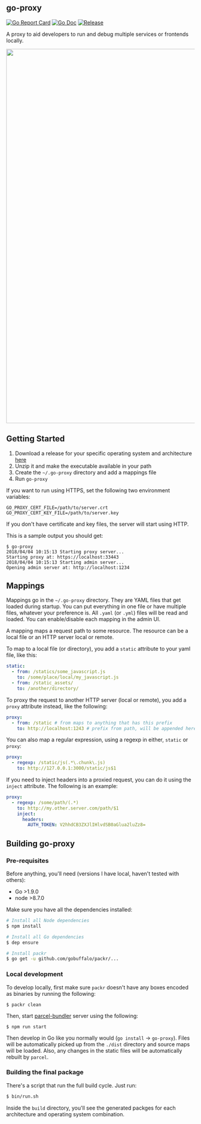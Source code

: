 ## go-proxy

[![Go Report Card](https://goreportcard.com/badge/github.com/Everbridge/go-proxy)](https://goreportcard.com/report/github.com/Everbridge/go-proxy)
[![Go Doc](https://img.shields.io/badge/godoc-reference-blue.svg?style=flat-square)](http://godoc.org/github.com/Everbridge/go-proxy)
[![Release](https://img.shields.io/github/release/Everbridge/go-proxy.svg?style=flat-square)](https://github.com/Everbridge/go-proxy/releases/latest)

A proxy to aid developers to run and debug multiple services or frontends locally.

<p style="text-align:center">
  <img width="1000px" src="doc/go-proxy-demo.gif" />
</p>


## Getting Started

1. Download a release for your specific operating system and architecture [here](https://github.com/Everbridge/go-proxy/releases)
2. Unzip it and make the executable available in your path
3. Create the `~/.go-proxy` directory and add a mappings file
4. Run `go-proxy`

If you want to run using HTTPS, set the following two environment variables:

```
GO_PROXY_CERT_FILE=/path/to/server.crt
GO_PROXY_CERT_KEY_FILE=/path/to/server.key
```

If you don't have certificate and key files, the server will start using HTTP.

This is a sample output you should get:

```
$ go-proxy
2018/04/04 10:15:13 Starting proxy server...
Starting proxy at: https://localhost:33443
2018/04/04 10:15:13 Starting admin server...
Opening admin server at: http://localhost:1234
```

## Mappings

Mappings go in the `~/.go-proxy` directory. They are YAML files that get loaded during startup. You can put everything in one file or have multiple files, whatever your preference is. All `.yaml` (or `.yml`) files will be read and loaded. You can enable/disable each mapping in the admin UI.

A mapping maps a request path to some resource. The resource can be a local file or an HTTP server local or remote.

To map to a local file (or directory), you add a `static` attribute to your yaml file, like this:

```yaml
static:
  - from: /statics/some_javascript.js
    to: /some/place/local/my_javascript.js
  - from: /static_assets/
    to: /another/directory/
```

To proxy the request to another HTTP server (local or remote), you add a `proxy` attribute instead, like the following:

```yaml
proxy:
  - from: /static # from maps to anything that has this prefix
    to: http://localhost:1243 # prefix from path, will be appended here
```

You can also map a regular expression, using a regexp in either, `static` or `proxy`:

```yaml
proxy:
  - regexp: /static/js(.*\.chunk\.js)
    to: http://127.0.0.1:3000/static/js$1
```

If you need to inject headers into a proxied request, you can do it using the `inject` attribute. The following is an example:

```yaml
proxy:
  - regexp: /some/path/(.*)
    to: http://my.other.server.com/path/$1
    inject:
      headers:
        AUTH_TOKEN: V2hhdCB3ZXJlIHlvdSB0aGlua2luZz8=
```

## Building go-proxy

### Pre-requisites

Before anything, you'll need (versions I have local, haven't tested with others):
- Go >1.9.0
- node >8.7.0

Make sure you have all the dependencies installed:

```bash
# Install all Node dependencies
$ npm install

# Install all Go dependencies
$ dep ensure

# Install packr
$ go get -u github.com/gobuffalo/packr/...
```

### Local development

To develop locally, first make sure `packr` doesn't have any boxes encoded as binaries by running the following:

```
$ packr clean
```

Then, start [parcel-bundler](https://parceljs.org/) server using the following:

```
$ npm run start
```

Then develop in Go like you normally would (`go install` -> `go-proxy`). Files will be automatically picked up from the `./dist` directory  and source maps will be loaded. Also, any changes in the static files will be automatically rebuilt by `parcel`.

### Building the final package

There's a script that run the full build cycle. Just run:

```bash
$ bin/run.sh
```

Inside the `build` directory, you'll see the generated packges for each architecture and operating system combination.
